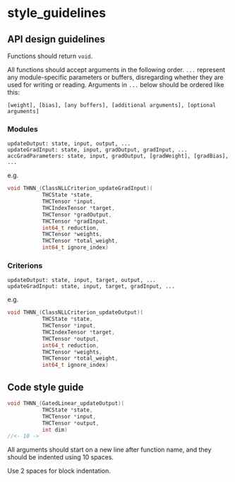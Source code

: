 # style\_guidelines

## API design guidelines

Functions should return `void`.

All functions should accept arguments in the following order. `...` represent any module-specific parameters or buffers, disregarding whether they are used for writing or reading. Arguments in `...` below should be ordered like this:

```text
[weight], [bias], [any buffers], [additional arguments], [optional arguments]
```

### Modules

```text
updateOutput: state, input, output, ...
updateGradInput: state, input, gradOutput, gradInput, ...
accGradParameters: state, input, gradOutput, [gradWeight], [gradBias], ...
```

e.g.

```c
void THNN_(ClassNLLCriterion_updateGradInput)(
           THCState *state,
           THCTensor *input,
           THCIndexTensor *target,
           THCTensor *gradOutput,
           THCTensor *gradInput,
           int64_t reduction,
           THCTensor *weights,
           THCTensor *total_weight,
           int64_t ignore_index)
```

### Criterions

```text
updateOutput: state, input, target, output, ...
updateGradInput: state, input, target, gradInput, ...
```

e.g.

```c
void THNN_(ClassNLLCriterion_updateOutput)(
           THCState *state,
           THCTensor *input,
           THCIndexTensor *target,
           THCTensor *output,
           int64_t reduction,
           THCTensor *weights,
           THCTensor *total_weight,
           int64_t ignore_index)
```

## Code style guide

```c
void THNN_(GatedLinear_updateOutput)(
           THCState *state,
           THCTensor *input,
           THCTensor *output,
           int dim)
//<- 10 ->
```

All arguments should start on a new line after function name, and they should be indented using 10 spaces.

Use 2 spaces for block indentation.

